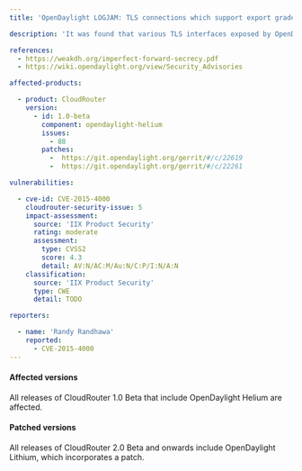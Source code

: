 ```yaml
---
title: 'OpenDaylight LOGJAM: TLS connections which support export grade DHE key-exchange are vulnerable to MITM attacks'

description: 'It was found that various TLS interfaces exposed by OpenDaylight were affected by the LOGJAM vulnerability. A man-in-the-middle attacker could use this flaw to perform a variety of attacks, potentially leading to the trivial decryption of ciphertext.'

references: 
  - https://weakdh.org/imperfect-forward-secrecy.pdf
  - https://wiki.opendaylight.org/view/Security_Advisories

affected-products:

  - product: CloudRouter
    version:
      - id: 1.0-beta
        component: opendaylight-helium
        issues:
          - 88
        patches:
          -  https://git.opendaylight.org/gerrit/#/c/22619
          -  https://git.opendaylight.org/gerrit/#/c/22261

vulnerabilities:

  - cve-id: CVE-2015-4000
    cloudrouter-security-issue: 5
    impact-assessment:
      source: 'IIX Product Security'
      rating: moderate
      assessment:
        type: CVSS2
        score: 4.3
        detail: AV:N/AC:M/Au:N/C:P/I:N/A:N
    classification:
      source: 'IIX Product Security'
      type: CWE
      detail: TODO

reporters:

  - name: 'Randy Randhawa'
    reported:
      - CVE-2015-4000
---
```


#### Affected versions
All releases of CloudRouter 1.0 Beta that include OpenDaylight Helium are affected.

#### Patched versions
All releases of CloudRouter 2.0 Beta and onwards include OpenDaylight Lithium, which incorporates a patch.
